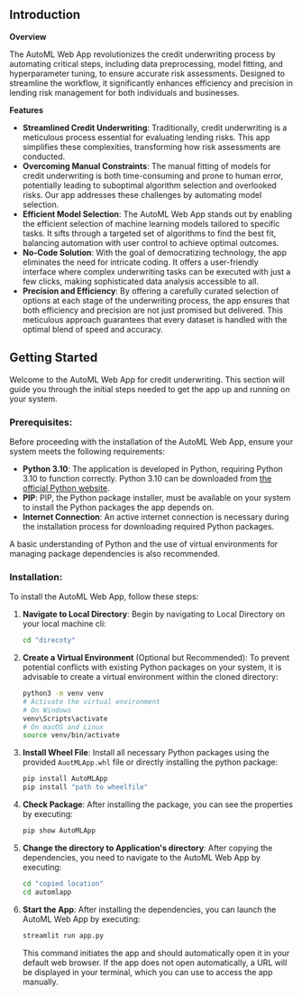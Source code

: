 ## Introduction

**Overview**

The AutoML Web App revolutionizes the credit underwriting process by automating critical steps, including data preprocessing, model fitting, and hyperparameter tuning, to ensure accurate risk assessments. Designed to streamline the workflow, it significantly enhances efficiency and precision in lending risk management for both individuals and businesses.

**Features**

- **Streamlined Credit Underwriting**: Traditionally, credit underwriting is a meticulous process essential for evaluating lending risks. This app simplifies these complexities, transforming how risk assessments are conducted.
- **Overcoming Manual Constraints**: The manual fitting of models for credit underwriting is both time-consuming and prone to human error, potentially leading to suboptimal algorithm selection and overlooked risks. Our app addresses these challenges by automating model selection.
- **Efficient Model Selection**: The AutoML Web App stands out by enabling the efficient selection of machine learning models tailored to specific tasks. It sifts through a targeted set of algorithms to find the best fit, balancing automation with user control to achieve optimal outcomes.
- **No-Code Solution**: With the goal of democratizing technology, the app eliminates the need for intricate coding. It offers a user-friendly interface where complex underwriting tasks can be executed with just a few clicks, making sophisticated data analysis accessible to all.
- **Precision and Efficiency**: By offering a carefully curated selection of options at each stage of the underwriting process, the app ensures that both efficiency and precision are not just promised but delivered. This meticulous approach guarantees that every dataset is handled with the optimal blend of speed and accuracy.

## Getting Started

Welcome to the AutoML Web App for credit underwriting. This section will guide you through the initial steps needed to get the app up and running on your system.

### Prerequisites:

Before proceeding with the installation of the AutoML Web App, ensure your system meets the following requirements:

- **Python 3.10**: The application is developed in Python, requiring Python 3.10 to function correctly. Python 3.10 can be downloaded from [the official Python website](https://www.python.org/downloads/).
- **PIP**: PIP, the Python package installer, must be available on your system to install the Python packages the app depends on.
- **Internet Connection**: An active internet connection is necessary during the installation process for downloading required Python packages.

A basic understanding of Python and the use of virtual environments for managing package dependencies is also recommended.

### Installation:

To install the AutoML Web App, follow these steps:

1. **Navigate to Local Directory**: Begin by navigating to Local Directory on your local machine cli:
   ```bash
   cd "direcoty"
   ```

2. **Create a Virtual Environment** (Optional but Recommended): To prevent potential conflicts with existing Python packages on your system, it is advisable to create a virtual environment within the cloned directory:
   ```bash
   python3 -m venv venv
   # Activate the virtual environment
   # On Windows
   venv\Scripts\activate
   # On macOS and Linux
   source venv/bin/activate
   ```

3. **Install Wheel File**: Install all necessary Python packages using the provided `AuotMLApp.whl` file or directly installing the python package:
   ```bash
   pip install AutoMLApp
   pip install "path to wheelfile"
   ```

4. **Check Package**: After installing the package, you can see the properties by executing:
   ```bash
   pip show AutoMLApp
   ```

5. **Change the directory to Application's directory**: After copying the dependencies, you need to navigate to the AutoML Web App by executing:
   ```bash
   cd "copied location"
   cd automlapp
   ```

6. **Start the App**: After installing the dependencies, you can launch the AutoML Web App by executing:
   ```bash
   streamlit run app.py
   ```

   This command initiates the app and should automatically open it in your default web browser. If the app does not open automatically, a URL will be displayed in your terminal, which you can use to access the app manually.


